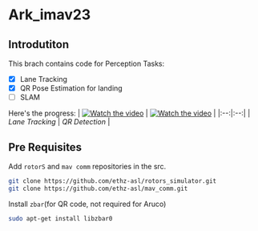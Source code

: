 # Ark_imav23

## Introdutiton
This brach contains code for Perception Tasks:
- [x] Lane Tracking
- [x] QR Pose Estimation for landing
- [ ] SLAM

Here's the progress:
| [![Watch the video](https://img.youtube.com/vi/b6T7o22q-kY/hqdefault.jpg)](https://www.youtube.com/embed/b6T7o22q-kY) | [![Watch the video](https://img.youtube.com/vi/1KxsDlQUzjg/hqdefault.jpg)](https://www.youtube.com/embed/1KxsDlQUzjg) |
|:--:|:--:| 
| *Lane Tracking* | *QR Detection* |

## Pre Requisites
Add `rotorS` and `mav comm` repositories in the src.
```bash
git clone https://github.com/ethz-asl/rotors_simulator.git
git clone https://github.com/ethz-asl/mav_comm.git
```

Install `zbar`(for QR code, not required for Aruco)
```bash
sudo apt-get install libzbar0
```
